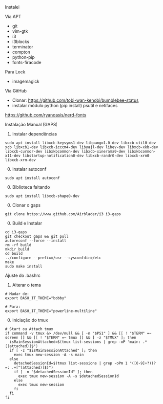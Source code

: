 Instalei

Via APT

- git
- vim-gtk
- i3
- i3blocks
- terminator
- compton
- python-pip
- fonts-firacode

Para Lock
- imagemagick


Via GitHub
- Clonar:
https://github.com/tobi-wan-kenobi/bumblebee-status
- instalar módulo python (pip install) psutil e netifaces

https://github.com/ryanoasis/nerd-fonts

Instalação Manual (GAPS)

1. Instalar dependências
```
sudo apt install libxcb-keysyms1-dev libpango1.0-dev libxcb-util0-dev xcb libxcb1-dev libxcb-icccm4-dev libyajl-dev libev-dev libxcb-xkb-dev libxcb-cursor-dev libxkbcommon-dev libxcb-xinerama0-dev libxkbcommon-x11-dev libstartup-notification0-dev libxcb-randr0-dev libxcb-xrm0 libxcb-xrm-dev
```

0. Instalar autoconf
```
sudo apt install autoconf
```

0. Biblioteca faltando
```
sudo apt install libxcb-shape0-dev
```

0. Clonar o gaps
```
git clone https://www.github.com/Airblader/i3 i3-gaps 
```

0. Build e Instalar
```
cd i3-gaps
git checkout gaps && git pull 
autoreconf --force --install 
rm -rf build 
mkdir build 
cd build 
../configure --prefix=/usr --sysconfdir=/etc 
make 
sudo make install
```

Ajuste do .bashrc

1. Alterar o tema
```
# Mudar de:
export BASH_IT_THEME="bobby"

# Para:
export BASH_IT_THEME="powerline-multiline"
```

0. Iniciação do tmux
```
# Start ou Attach tmux
if command -v tmux &> /dev/null && [ -n "$PS1" ] && [[ ! "$TERM" =~ screen ]] && [[ ! "$TERM" =~ tmux ]] && [ -z "$TMUX" ]; then
  isMainSessionAttached=$(tmux list-sessions | grep -oP "main: .*[(attached)]$")
  if [ -z "$isMainSessionAttached" ]; then
    exec tmux new-session -A -s main
  else
    detachedSessionId=$(tmux list-sessions | grep -oPm 1 "([0-9]+?)(?=: .+[^(attached)]$)")
    if [ -n "$detachedSessionId" ]; then
      exec tmux new-session -A -s $detachedSessionId
    else
      exec tmux new-session
    fi
  fi
fi
```
